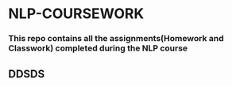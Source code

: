 # NLP-COURSEWORK
### This repo contains all the assignments(Homework and Classwork) completed during the NLP course
## DDSDS

